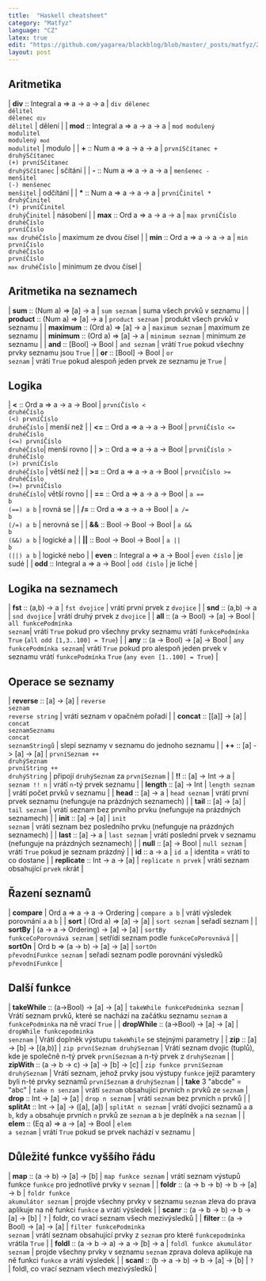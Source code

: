 ```yaml
---
title:  "Haskell cheatsheet"
category: "Matfyz"
language: "CZ"
latex: true
edit: "https://github.com/yagarea/blackblog/blob/master/_posts/matfyz/2022-09-13-haskell-cheatscheet.md?plain=1"
layout: post
---
```


<div markdown="1" class="code-no-err">

## Aritmetika

| **div** :: Integral a => a -> a -> a | <code class="code-display">div dělenec dělitel</code><br><code class="code-display">dělenec `div` dělitel</code>                      | dělení                |
| **mod** :: Integral a => a -> a -> a | <code class="code-display">mod modulený modulitel</code><br><code class="code-display">modulený `mod` modulitel</code>                | modulo                |
| **+** ::  Num a => a -> a -> a       | <code class="code-display">prvníSčítanec + druhýSčítanec</code><br><code class="code-display">(+) prvníSčítanec druhýSčítanec</code>  | sčítání               |
| **-** :: Num a => a -> a -> a        | <code class="code-display">menšenec - menšitel</code><br><code class="code-display">(-) menšenec menšitel</code>                      | odčítání              |
| __*__ :: Num a => a -> a -> a        | <code class="code-display">prvníČinitel * druhýČinitel</code><br><code class="code-display">(*) prvníČinitel druhýČinitel</code>      | násobení              |
| **max** :: Ord a => a -> a -> a      | <code class="code-display">max prvníČíslo druhéČíslo</code><br><code class="code-display">prvníČíslo `max` druhéČíslo</code>          | maximum ze dvou čísel |
| **min** :: Ord a => a -> a -> a      | <code class="code-display">min prvníČíslo druhéČíslo</code><br><code class="code-display">prvníČíslo `max` druhéČíslo</code>          | minimum ze dvou čísel |

## Aritmetika na seznamech

| **sum** :: (Num a) => [a] -> a        | <code class="code-display">sum seznam</code>     | suma všech prvků v seznamu                                  |
| **product** :: (Num a) => [a] -> a    | <code class="code-display">product seznam</code> | produkt všech prvků v seznamu                               |
| **maximum** :: (Ord a) => [a] -> a    | <code class="code-display">maximum seznam</code> | maximum ze seznamu                                          |
| **minimum** :: (Ord a) => [a] -> a    | <code class="code-display">minimum seznam</code> | minimum ze seznamu                                          |
| **and** :: [Bool] -> Bool             | <code class="code-display">and seznam</code>     | vrátí `True` pokud všechny prvky seznamu jsou `True`        |
| **or** :: [Bool] -> Bool              | <code class="code-display">or seznam</code>      | vrátí `True` pokud alespoň jeden prvek ze seznamu je `True` |

## Logika

| **<** :: Ord a => a -> a -> Bool      | <code class="code-display">prvníČíslo < druhéČíslo</code><br><code class="code-display">(<) prvníČíslo druhéČíslo</code>  | menší než     |
| **<=** :: Ord a => a -> a -> Bool     | <code class="code-display">prvníČíslo <= druhéČíslo</code><br><code class="code-display">(<=) prvníČíslo druhéČíslo</code>| menší rovno   |
| **>** :: Ord a => a -> a -> Bool      | <code class="code-display">prvníČíslo > druhéČíslo</code><br><code class="code-display">(>) prvníČíslo druhéČíslo</code>  | větší než     |
| **>=** :: Ord a => a -> a -> Bool     | <code class="code-display">prvníČíslo >= druhéČíslo</code><br><code class="code-display">(>=) prvníČíslo druhéČíslo</code>| větší rovno   |
| **==** :: Ord a => a -> a -> Bool     | <code class="code-display">a == b</code><br><code class="code-display">(==) a b</code>                                    | rovná se      |
| **/=** :: Ord a => a -> a -> Bool     | <code class="code-display">a /= b</code><br><code class="code-display">(/=) a b</code>                                    | nerovná se    |
| **&&** :: Bool -> Bool -> Bool        | <code class="code-display">a && b</code><br><code class="code-display">(&&) a b</code>                                    | logické a     |
| **\|\|** :: Bool -> Bool -> Bool      | <code class="code-display">a &vert;&vert; b</code><br><code class="code-display">(&vert;&vert;) a b</code>                                    | logické nebo  |
| **even** :: Integral a => a -> Bool   | <code class="code-display">even číslo</code>                                            | je sudé       |
| **odd** :: Integral a => a -> Bool    | <code class="code-display">odd číslo</code>                                             | je liché      |

## Logika na seznamech

| **fst** :: (a,b) -> a                    | <code class="code-display">fst dvojice</code>              | vrátí první prvek z `dvojice` |
| **snd** :: (a,b) -> a                    | <code class="code-display">snd dvojice</code>              | vrátí druhý prvek z `dvojice` |
| **all** :: (a -> Bool) -> [a] -> Bool    | <code class="code-display">all funkcePodmínka seznam</code>| vrátí `True` pokud pro všechny prvky seznamu vrátí `funkcePodmínka` `True`         (`all odd [1,3..100] = True`) |
| **any** :: (a -> Bool) -> [a] -> Bool    | <code class="code-display">any funkcePodmínka seznam</code>| vrátí `True` pokud pro alespoň jeden prvek v seznamu vrátí `funkcePodmínka` `True` (`any even [1..100] = True`)  |

## Operace se seznamy

| **reverse** :: [a] -> [a]         | <code class="code-display">reverse seznam</code><br><code class="code-display">reverse string</code>                          | vrátí seznam v opačném pořadí              |
| **concat**  :: [[a]] -> [a]       | <code class="code-display">concat seznamSeznamu</code><br><code class="code-display">concat seznamStringů</code>              | slepí seznamy v seznamu do jednoho seznamu |
| **++** :: [a] -> [a] -> [a]       | <code class="code-display">prvníSeznam ++ druhýSeznam</code><br><code class="code-display">prvníString ++ druhýString</code>  | připojí `druhýSeznam` za `prvníSeznam`     |
| **!!** :: [a] -> Int -> a         | <code class="code-display">seznam !! n</code>                                               | vrátí `n`-tý prvek seznamu                 |
| **length** :: [a] -> Int          | <code class="code-display">length seznam</code>                                             | vrátí počet prvků v seznamu                |
| **head** :: [a] -> a              | <code class="code-display">head seznam</code>                                               | vrátí první prvek seznamu (nefunguje na prázdných seznamech)           |
| **tail** :: [a] -> [a]            | <code class="code-display">tail seznam</code>                                               | vrátí seznam bez prvního prvku (nefunguje na prázdných seznamech)      |
| **init** :: [a] -> [a]            | <code class="code-display">init seznam</code>                                               | vrátí seznam bez posledního prvku (nefunguje na prázdných seznamech)   |
| **last** :: [a] -> a              | <code class="code-display">last seznam</code>                                               | vrátí poslední prvek v seznamu (nefunguje na prázdných seznamech)      |
| **null** :: [a] -> Bool           | <code class="code-display">null seznam</code>                                               | vrátí `True` pokud je seznam prázdný       |
| **id** :: a -> a                  | <code class="code-display">id a</code>                                                      | identita = vrátí to co dostane             |
| **replicate** :: Int -> a -> [a]  | <code class="code-display">replicate n prvek</code>                                         | vrátí seznam obsahující `prvek` `n`krát    |

## Řazení seznamů

| **compare** | Ord a => a -> a -> Ordering         | <code class="code-display">compare a b</code>                     | vrátí výsledek porovnání `a` a `b`                      |
| **sort**    | (Ord a) => [a] -> [a]               | <code class="code-display">sort seznam</code>                     | seřadí seznam                                           |
| **sortBy**  | (a -> a -> Ordering) -> [a] -> [a]  | <code class="code-display">sortBy funkceCoPorovnává seznam</code> | setřídí seznam podle `funkceCoPorovnává`                |
| **sortOn**  | Ord b => (a -> b) -> [a] -> [a]     | <code class="code-display">sortOn převodníFunkce seznam</code>    | seřadí seznam podle porovnání výsledků `převodníFunkce` |

## Další funkce

| **takeWhile** :: (a->Bool) -> [a] -> [a]          | <code class="code-display">takeWhile funkcePodminka seznam</code>    | Vrátí seznam prvků, které se nachází na začátku seznamu `seznam` a `funkcePodminka` na ně vrací `True` |
| **dropWhile** :: (a->Bool) -> [a] -> [a]          | <code class="code-display">dropWhile funkcepodminka senznam</code>   | Vrátí doplněk výstupu `takeWhile` se stejnými parametry                                                |
| **zip** :: [a] -> [b] -> [(a,b)]                  | <code class="code-display">zip prvníSeznam druhýSeznam</code>        | Vrátí seznam dvojic (tuplů), kde je společně n-tý prvek `prvníSeznam` a n-tý prvek z `druhýSeznam`     |
| **zipWith** :: (a -> b -> c) -> [a] -> [b] -> [c] | <code class="code-display">zip funkce prvníSeznam druhýSeznam</code> | Vrátí seznam, jehož prvky jsou výstupy `funkce` jejíž paramtery byli n-té prvky seznamů `prvníSeznam` a `druhýSeznam` |
| **take** 3 "abcde" = "abc"                        | <code class="code-display">take n senzam</code>                      | vrátí `seznam` obsahující prvních `n` prvků ze `seznam`
| **drop** :: Int -> [a] -> [a]                     | <code class="code-display">drop n seznam</code>                      | vrátí `seznam` bez prvních `n` prvků |
| **splitAt** :: Int -> [a] -> ([a], [a])           | <code class="code-display">splitAt n seznam</code>                   | vrátí dvojici seznamů `a` a `b`, kdy `a` obsahuje prvních `n` prvků ze `seznam` a `b` je deplněk `a` na `seznam` |
| **elem** :: (Eq a) => a -> [a] -> Bool            | <code class="code-display">elem a seznam</code>                      | vrátí `True` pokud se prvek nachází v seznamu |

## Důležité funkce vyššího řádu

| **map** :: (a -> b) -> [a] -> [b]                | <code class="code-display">map funkce seznam</code>              | vrátí seznam výstupů funkce `funkce` pro jednotlivé prvky v `seznam` |
| **foldr** :: (a -> b -> b) -> b -> [a] -> b      | <code class="code-display">foldr funkce akumulátor seznam</code> | projde všechny prvky v seznamu `seznam` zleva do prava aplikuje na ně funkci `funkce` a vrátí výsledek |
| **scanr** :: (a -> b -> b) -> b -> [a] -> [b]    | <code class="code-display">?</code>                              | foldr, co vrací seznam všech mezivýsledků |
| **filter** :: (a -> Bool) -> [a] -> [a]          | <code class="code-display">filter funkcePodminka seznam</code>   | vrátí seznam obsahující prvky z `seznam` pro které `funkcepodmínka` vrátila `True` |
| **foldl** :: (a -> b -> a) -> a -> [b] -> a      | <code class="code-display">foldl funkce akumulátor seznam</code> | projde všechny prvky v seznamu `seznam` zprava doleva aplikuje na ně funkci `funkce` a vrátí výsledek  |
| **scanl** :: (b -> a -> b) -> b -> [a] -> [b]    | <code class="code-display">?</code>                              | foldl, co vrací seznam všech mezivýsledků |

</div>

